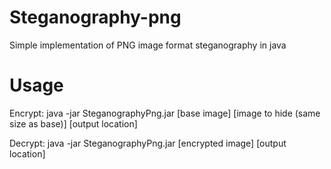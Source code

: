 # Steganography-png
Simple implementation of PNG image format steganography in java

# Usage


Encrypt: java -jar SteganographyPng.jar [base image] [image to hide (same size as base)] [output location]

Decrypt: java -jar SteganographyPng.jar [encrypted image] [output location]
